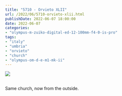 ```yaml
---
title: "5710 - Orvieto XLII"
url: /2022/06/5710-orvieto-xlii.html
publishDate: 2022-06-07 18:00:00
date: 2022-06-07
categories:
- "olympus-m-zuiko-digital-ed-12-100mm-f4-0-is-pro"
tags:
- "italy"
- "umbria"
- "orvieto"
- "church"
- "olympus-om-d-e-m1-mk-ii"
---
```

<div class="container">
<div class="center"><a target="_blank" href="https://d25zfm9zpd7gm5.cloudfront.net/1200x1200/2019/20190905_131952_lr.jpg"><img class="webfeedsFeaturedVisual" src="https://d25zfm9zpd7gm5.cloudfront.net/0600x0600/2019/20190905_131952_lr.jpg" /></a></div>
</div>
<br />

Same church, now from the outside.
